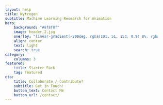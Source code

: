 ```yaml
---
layout: help
title: Nytrogen
subtitle: Machine Learning Research for Animation
hero:
    background: "#8f8f8f"
    image: header_2.jpg
    overlay: "linear-gradient(-200deg, rgba(101, 51, 153, 0.9) 0%, rgba(90, 51, 153, 0.9) 40%, rgba(71, 51, 153, 0.9) 100%)"
    align: center
    text: light
    search: true
category:
    columns: 3
featured:
    title: Starter Pack
    tag: featured
cta:
    title: Collaborate / Contribute?
    subtitle: Get in Touch!
    button_text: Contact Me   
    button_url: /contact/      
---
```

